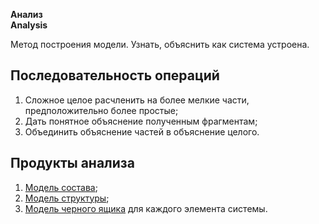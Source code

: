 **Анализ** <br>
**Analysis**

Метод построения модели. Узнать, объяснить как система устроена.

## Последовательность операций

1. Cложное целое расчленить на более мелкие части, предположительно более простые;
1. Дать понятное объяснение полученным фрагментам;
1. Объединить объяснение частей в объяснение целого.

## Продукты анализа

1. [Модель состава](/words/composition_model.md);
2. [Модель структуры](/words/structure_model.md);
3. [Модель черного ящика](/words/black_box_model.md) для каждого элемента системы.